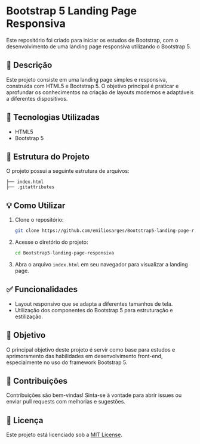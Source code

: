 # Bootstrap 5 Landing Page Responsiva

Este repositório foi criado para iniciar os estudos de Bootstrap, com o desenvolvimento de uma landing page responsiva utilizando o Bootstrap 5.

## 📄 Descrição

Este projeto consiste em uma landing page simples e responsiva, construída com HTML5 e Bootstrap 5. O objetivo principal é praticar e aprofundar os conhecimentos na criação de layouts modernos e adaptáveis a diferentes dispositivos.

## 🚀 Tecnologias Utilizadas

- HTML5
- Bootstrap 5

## 📁 Estrutura do Projeto

O projeto possui a seguinte estrutura de arquivos:

```
├── index.html
├── .gitattributes
```

## 💡 Como Utilizar

1. Clone o repositório:

   ```bash
   git clone https://github.com/emiliosarges/Bootstrap5-landing-page-responsiva.git
   ```

2. Acesse o diretório do projeto:

   ```bash
   cd Bootstrap5-landing-page-responsiva
   ```

3. Abra o arquivo `index.html` em seu navegador para visualizar a landing page.

## ✅ Funcionalidades

- Layout responsivo que se adapta a diferentes tamanhos de tela.
- Utilização dos componentes do Bootstrap 5 para estruturação e estilização.

## 📌 Objetivo

O principal objetivo deste projeto é servir como base para estudos e aprimoramento das habilidades em desenvolvimento front-end, especialmente no uso do framework Bootstrap 5.

## 🤝 Contribuições

Contribuições são bem-vindas! Sinta-se à vontade para abrir issues ou enviar pull requests com melhorias e sugestões.

## 📄 Licença

Este projeto está licenciado sob a [MIT License](LICENSE).
